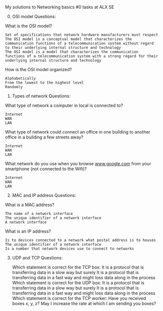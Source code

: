 My solutions to Networking basics #0 tasks at ALX SE


0. OSI model
	Questions:

What is the OSI model?

    Set of specifications that network hardware manufacturers must respect
    The OSI model is a conceptual model that characterizes the communication functions of a telecommunication system without regard to their underlying internal structure and technology
    The OSI model is a model that characterizes the communication functions of a telecommunication system with a strong regard for their underlying internal structure and technology

How is the OSI model organized?

    Alphabetically
    From the lowest to the highest level
    Randomly


1. Types of network
	Questions:

What type of network a computer in local is connected to?

    Internet
    WAN
    LAN

What type of network could connect an office in one building to another office in a building a few streets away?

    Internet
    WAN
    LAN

What network do you use when you browse www.google.com from your smartphone (not connected to the Wifi)?

    Internet
    WAN
    LAN



2. MAC and IP address
	Questions:

What is a MAC address?

    The name of a network interface
    The unique identifier of a network interface
    A network interface

What is an IP address?

    Is to devices connected to a network what postal address is to houses
    The unique identifier of a network interface
    Is a number that network devices use to connect to networks



3. UDP and TCP 
	Questions:

    Which statement is correct for the TCP box:
        It is a protocol that is transferring data in a slow way but surely
        It is a protocol that is transferring data in a fast way and might loss data along in the process
    Which statement is correct for the UDP box:
        It is a protocol that is transferring data in a slow way but surely
        It is a protocol that is transferring data in a fast way and might loss data along in the process
    Which statement is correct for the TCP worker:
        Have you received boxes x, y, z?
        May I increase the rate at which I am sending you boxes?

